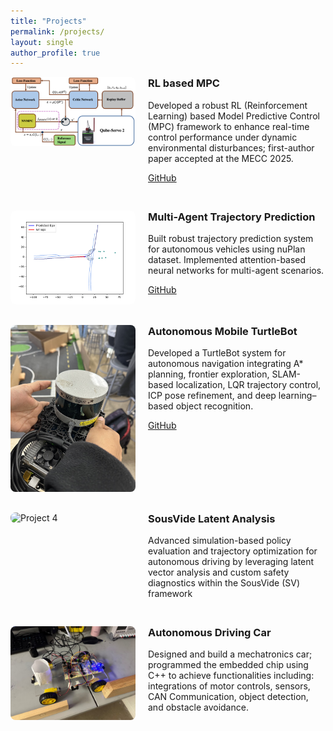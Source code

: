 ```yaml
---
title: "Projects"
permalink: /projects/
layout: single
author_profile: true
---
```


  <div style="display: flex; align-items: flex-start; margin-bottom: 30px; gap: 20px;">
    <div style="flex: 0 0 200px;">
      <img src="/assets/projects/rlmpcpic.png" alt="Project 1" style="width: 100%; border-radius: 8px;">
    </div>
    <div style="flex: 1;">
      <h3 style="margin-top: 0;"><strong>RL based MPC</strong></h3>
      <p>Developed a robust RL (Reinforcement Learning) based Model Predictive Control (MPC) framework to enhance real-time control performance under dynamic environmental disturbances; first-author paper accepted at the MECC 2025.</p>
      <p>
        <a href="https://github.com/LyingMoon/rlmpc" style="margin-right: 15px;">GitHub</a>
      </p>
    </div>
  </div>

  <div style="display: flex; align-items: flex-start; margin-bottom: 30px; gap: 20px;">
    <div style="flex: 0 0 200px;">
      <img src="/assets/projects/trajpred.png" alt="Project 2" style="width: 100%; border-radius: 8px;">
    </div>
    <div style="flex: 1;">
      <h3 style="margin-top: 0;"><strong>Multi-Agent Trajectory Prediction</strong></h3>
      <p>Built robust trajectory prediction system for autonomous vehicles using nuPlan dataset. Implemented attention-based neural networks for multi-agent scenarios.</p>
      <p>
        <a href="https://github.com/LyingMoon/trajpred" style="margin-right: 15px;">GitHub</a>
      </p>
    </div>
  </div>

  <div style="display: flex; align-items: flex-start; margin-bottom: 30px; gap: 20px;">
    <div style="flex: 0 0 200px;">
      <img src="/assets/projects/AVRobot.jpg" alt="Project 3" style="width: 100%; border-radius: 8px;">
    </div>
    <div style="flex: 1;">
      <h3 style="margin-top: 0;"><strong>Autonomous Mobile TurtleBot</strong></h3>
      <p>Developed a TurtleBot system for autonomous navigation integrating A* planning, frontier exploration, SLAM-based localization, LQR trajectory control, ICP pose refinement, and deep learning–based object recognition.</p>
      <p>
        <a href="https://github.com/LyingMoon/turtlebot_ws" style="margin-right: 15px;">GitHub</a>
      </p>
    </div>
  </div>

  <div style="display: flex; align-items: flex-start; margin-bottom: 30px; gap: 20px;">
    <div style="flex: 0 0 200px;">
      <img src="/assets/projects/SousVide.jpg" alt="Project 4" style="width: 100%; border-radius: 8px;">
    </div>
    <div style="flex: 1;">
      <h3 style="margin-top: 0;"><strong>SousVide Latent Analysis</strong></h3>
      <p>Advanced simulation-based policy evaluation and trajectory optimization for autonomous driving by leveraging latent vector analysis and custom safety diagnostics within the SousVide (SV) framework</p>
      <p>
      </p>
    </div>
  </div>

  <div style="display: flex; align-items: flex-start; margin-bottom: 30px; gap: 20px;">
    <div style="flex: 0 0 200px;">
      <img src="/assets/projects/MechaAV.jpg" alt="Project 5" style="width: 100%; border-radius: 8px;">
    </div>
    <div style="flex: 1;">
      <h3 style="margin-top: 0;"><strong>Autonomous Driving Car</strong></h3>
      <p>Designed and build a mechatronics car; programmed the embedded chip using C++ to achieve functionalities including: integrations of motor controls, sensors, CAN Communication, object detection, and obstacle avoidance.</p>
      <p>
      </p>
    </div>
  </div>